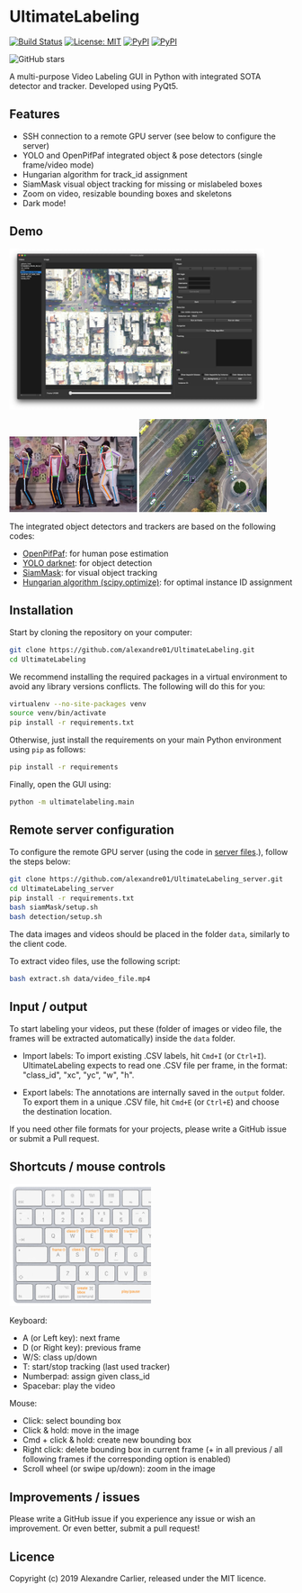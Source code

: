 # UltimateLabeling

[![Build Status](https://travis-ci.com/alexandre01/UltimateLabeling.svg?branch=master)](https://travis-ci.com/alexandre01/UltimateLabeling)
[![License: MIT](https://img.shields.io/badge/License-MIT-yellow.svg)](https://opensource.org/licenses/MIT)
[![PyPI](https://img.shields.io/pypi/pyversions/ultimatelabeling.svg)](https://pypi.python.org/pypi/ultimatelabeling)
[![PyPI](https://img.shields.io/pypi/v/ultimatelabeling.svg)](https://pypi.python.org/pypi/ultimatelabeling) 

![GitHub stars](https://img.shields.io/github/stars/alexandre01/UltimateLabeling.svg?style=social)

A multi-purpose Video Labeling GUI in Python with integrated SOTA detector and tracker. Developed using PyQt5.

## Features
- SSH connection to a remote GPU server (see below to configure the server)
- YOLO and OpenPifPaf integrated object & pose detectors (single frame/video mode)
- Hungarian algorithm for track_id assignment
- SiamMask visual object tracking for missing or mislabeled boxes
- Zoom on video, resizable bounding boxes and skeletons
- Dark mode!

## Demo 
<img src="docs/ultimatelabeling.jpg" width="90%" />

<img src="docs/uptown_funk.jpg" width="45%" /> <img src="docs/roundabout.jpg" width="45%" />


The integrated object detectors and trackers are based on the following codes:
- [OpenPifPaf](https://github.com/vita-epfl/openpifpaf): for human pose estimation
- [YOLO darknet](https://github.com/AlexeyAB/darknet): for object detection
- [SiamMask](https://github.com/foolwood/SiamMask): for visual object tracking
- [Hungarian algorithm (scipy.optimize)](https://github.com/scipy/scipy): for optimal instance ID assignment


## Installation

Start by cloning the repository on your computer:
```bash
git clone https://github.com/alexandre01/UltimateLabeling.git
cd UltimateLabeling
```

We recommend installing the required packages in a virtual environment to avoid any library versions conflicts. The following will do this for you:
```bash
virtualenv --no-site-packages venv
source venv/bin/activate
pip install -r requirements.txt
```

Otherwise, just install the requirements on your main Python environment using `pip` as follows:
```bash
pip install -r requirements
```

Finally, open the GUI using: 
```bash
python -m ultimatelabeling.main
```

## Remote server configuration
To configure the remote GPU server (using the code in [server files](https://github.com/alexandre01/UltimateLabeling_server).), follow the steps below:

```bash
git clone https://github.com/alexandre01/UltimateLabeling_server.git
cd UltimateLabeling_server
pip install -r requirements.txt
bash siamMask/setup.sh
bash detection/setup.sh
```

The data images and videos should be placed in the folder `data`, similarly to the client code.

To extract video files, use the following script:

```bash
bash extract.sh data/video_file.mp4
```


## Input / output

To start labeling your videos, put these (folder of images or video file, the frames will be extracted automatically) inside the `data` folder. 

- Import labels: To import existing .CSV labels, hit `Cmd+I` (or `Ctrl+I`). UltimateLabeling expects to read one .CSV file per frame, in the format: "class_id", "xc", "yc", "w", "h".

- Export labels: The annotations are internally saved in the `output` folder. To export them in a unique .CSV file, hit `Cmd+E` (or `Ctrl+E`) and choose the destination location.

If you need other file formats for your projects, please write a GitHub issue or submit a Pull request.


## Shortcuts / mouse controls

<img src="docs/keyboard_shortcuts.jpg" width="50%" />

Keyboard:
- A (or Left key): next frame
- D (or Right key): previous frame
- W/S: class up/down
- T: start/stop tracking (last used tracker)
- Numberpad: assign given class_id
- Spacebar: play the video



Mouse:
- Click: select bounding box
- Click & hold: move in the image
- Cmd + click & hold: create new bounding box
- Right click: delete bounding box in current frame (+ in all previous / all following frames if the corresponding option is enabled)
- Scroll wheel (or swipe up/down): zoom in the image 


## Improvements / issues
Please write a GitHub issue if you experience any issue or wish an improvement. Or even better, submit a pull request! 

## Licence
Copyright (c) 2019 Alexandre Carlier, released under the MIT licence.
